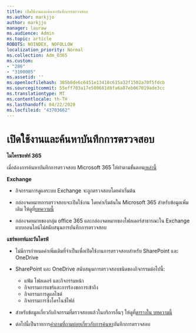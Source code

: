 ```yaml
---
title: เปิดใช้งานและค้นหาบันทึกการตรวจสอบ
ms.author: markjjo
author: markjjo
manager: lauraw
ms.audience: Admin
ms.topic: article
ROBOTS: NOINDEX, NOFOLLOW
localization_priority: Normal
ms.collection: Adm_O365
ms.custom:
- "286"
- "3100005"
ms.assetid: ''
ms.openlocfilehash: 385b8de6c6451e13418c615a32f1502a70f5fdcb
ms.sourcegitcommit: 55eff703a17e500681d8fa6a87eb067019ade3cc
ms.translationtype: MT
ms.contentlocale: th-TH
ms.lasthandoff: 04/22/2020
ms.locfileid: "43703662"
---
```

# <a name="enable-and-search-the-audit-log"></a>เปิดใช้งานและค้นหาบันทึกการตรวจสอบ

**ไมโครซอฟท์ 365**

เมื่อต้องการค้นหาบันทึกการตรวจสอบ Microsoft 365 ให้ทําตามขั้นตอน[เหล่านี้](https://docs.microsoft.com/office365/securitycompliance/search-the-audit-log-in-security-and-compliance#search-the-audit-log)

**Exchange**

- กิจกรรมการดูแลระบบ Exchange จะถูกตรวจสอบโดยค่าเริ่มต้น

- กล่องจดหมายการตรวจสอบจะเปิดใช้งาน โดยค่าเริ่มต้นใน Microsoft 365 สําหรับข้อมูลเพิ่มเติม ให้ดูที่[บทความนี้](https://docs.microsoft.com/office365/securitycompliance/enable-mailbox-auditing)

- กล่องจดหมายของกลุ่ม office 365 และกล่องจดหมายของโฟลเดอร์สาธารณะใน Exchange แบบออนไลน์ไม่สนับสนุนการบันทึกการตรวจสอบ

**แชร์พอยท์และวันไดรฟ์**

- ไม่มีการกําหนดค่าเพิ่มเติมที่จําเป็นเพื่อเปิดใช้งานการตรวจสอบสําหรับ SharePoint และ OneDrive

- SharePoint และ OneDrive สนับสนุนการตรวจสอบชนิดของกิจกรรมต่อไปนี้:

    - แฟ้ม โฟลเดอร์ และกิจกรรมหน้า
    - กิจกรรมการแชร์และการร้องขอการเข้าถึง
    - กิจกรรมการดูแลไซต์
    - กิจกรรมการซิงโครไนซ์ไฟล์

- สําหรับข้อมูลเกี่ยวกับกิจกรรมที่ตรวจสอบแล้วในบริการอื่นๆ ให้ดูที่[ตารางใน บทความนี้](https://docs.microsoft.com/office365/securitycompliance/search-the-audit-log-in-security-and-compliance#audited-activities)

- ต่อไปนี้เป็นรายการ[คําถามที่ถามบ่อยเกี่ยวกับการค้นหา](https://docs.microsoft.com/office365/securitycompliance/search-the-audit-log-in-security-and-compliance#frequently-asked-questions)บันทึกการตรวจสอบ